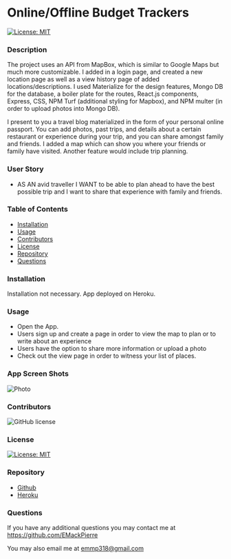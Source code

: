 # Online/Offline Budget Trackers
  
  [![License: MIT](https://img.shields.io/badge/License-MIT-yellow.svg)](https://opensource.org/licenses/MIT)
  
  ### Description

 The project uses an API from MapBox, which is similar to Google Maps but much more customizable. I added in a login page, and created a new location page as well as a view history page of added locations/descriptions. I used Materialize for the design features, Mongo DB for the database, a boiler plate for the routes, React.js components, Express, CSS, NPM Turf (additional styling for Mapbox), and NPM multer (in order to upload photos into Mongo DB).

 I present to you a travel blog materialized in the form of your personal online passport. You can add photos, past trips, and details about a certain restaurant or experience during your trip, and you can share amongst family and friends. I added a map which can show you where your friends or family have visited. Another feature would include trip planning.

  ### User Story

  * AS AN avid traveller I WANT to be able to plan ahead to have the best possible trip and I want to share that experience with family and friends. 
  
  ### Table of Contents

  * [Installation](#installation)
  * [Usage](#usage)
  * [Contributors](#contributors)
  * [License](#license)
  * [Repository](#Repository)
  * [Questions](#questions)

  ### Installation

  Installation not necessary. App deployed on Heroku.

  ### Usage

  * Open the App.
  * Users sign up and create a page in order to view the map to plan or to write about an experience
  * Users have the option to share more information or upload a photo
  * Check out the view page in order to witness your list of places.

  ### App Screen Shots

  ![Photo]()
 
  
  ### Contributors

  ![GitHub license](https://img.shields.io/badge/Made%20by-%40EMackPierre-blue)

  ### License

  [![License: MIT](https://img.shields.io/badge/License-MIT-yellow.svg)](https://opensource.org/licenses/MIT)

  ### Repository

  - [Github](https://github.com/EMackPierre/Talking-Travel)
  - [Heroku](https://agile-taiga-58568.herokuapp.com/)

  ### Questions

  If you have any additional questions you may contact me at https://github.com/EMackPierre

  You may also email me at emmp318@gmail.com